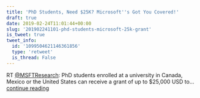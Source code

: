 ```yaml
---
title: 'PhD Students, Need $25K? Microsoft''s Got You Covered!'
draft: true
date: 2019-02-24T11:01:44+00:00
slug: '201902241101-phd-students-microsoft-25k-grant'
is_tweet: true
tweet_info:
  id: '1099504621146361856'
  type: 'retweet'
  is_thread: False
---
```




RT [@MSFTResearch](https://x.com/MSFTResearch): PhD students enrolled at a university in Canada, Mexico or the United States can receive a grant of up to $25,000 USD to… [continue reading](https://x.com/sytelus/status/1099504621146361856)
